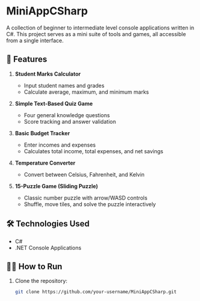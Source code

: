 # MiniAppCSharp

A collection of beginner to intermediate level console applications written in C#. This project serves as a mini suite of tools and games, all accessible from a single interface.

## 🚀 Features

1. **Student Marks Calculator**
   - Input student names and grades
   - Calculate average, maximum, and minimum marks

2. **Simple Text-Based Quiz Game**
   - Four general knowledge questions
   - Score tracking and answer validation

3. **Basic Budget Tracker**
   - Enter incomes and expenses
   - Calculates total income, total expenses, and net savings

4. **Temperature Converter**
   - Convert between Celsius, Fahrenheit, and Kelvin

5. **15-Puzzle Game (Sliding Puzzle)**
   - Classic number puzzle with arrow/WASD controls
   - Shuffle, move tiles, and solve the puzzle interactively

## 🛠 Technologies Used

- C#
- .NET Console Applications

## 🧑‍💻 How to Run

1. Clone the repository:
   ```bash
   git clone https://github.com/your-username/MiniAppCSharp.git
